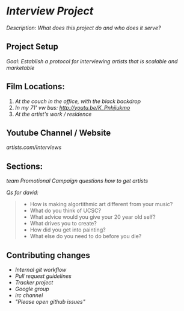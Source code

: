 # _Interview Project_

_Description: What does this project do and who does it serve?_

## Project Setup

_Goal: Establish a protocol for interviewing artists that is scalable and marketable_ 


## Film Locations:

1. _At the couch in the office, with the black backdrop_
2. _In my 71' vw bus: http://youtu.be/K_Pnhjjukmo_
3. _At the artist's work / residence_

## Youtube Channel / Website

_artists.com/interviews_

## Sections:
_team_
_Promotional Campaign_
_questions_
_how to get artists_

_Qs for david:_
> - How is making algortithmic art different from your music?
> - What do you think of UCSC?
> - What advice would you give your 20 year old self?
> - What drives you to create?
> - How did you get into painting?
> - What else do you need to do before you die?

## Contributing changes

- _Internal git workflow_
- _Pull request guidelines_
- _Tracker project_
- _Google group_
- _irc channel_
- _"Please open github issues"_

